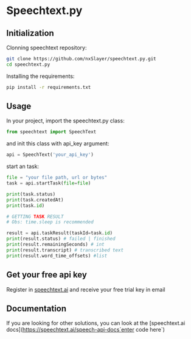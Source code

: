 # Speechtext.py
## Initialization
Clonning speechtext repository:
```bash
git clone https://github.com/nxSlayer/speechtext.py.git
cd speechtext.py
```
Installing the requirements:
```bash
pip install -r requirements.txt
```

## Usage
In your project, import the speechtext.py class:
```py
from speechtext import SpeechText
```
and init this class with api_key argument:
```py
api = SpeechText('your_api_key')
```
start an task:
```py
file = "your file path, url or bytes"
task = api.startTask(file=file)

print(task.status)
print(task.createdAt)
print(task.id)

# GETTING TASK RESULT
# Obs: time.sleep is recommended

result = api.taskResult(taskId=task.id)
print(result.status) # failed | finished
print(result.remainingSeconds) # int
print(result.transcript) # transcribed text
print(result.word_time_offsets) #list
```

## Get your free api key
Register in [speechtext.ai](https://speechtext.ai/signup/) and receive your free trial key in email

## Documentation
If you are looking for other solutions, you can look at the [speechtext.ai docs](https://speechtext.ai/speech-api-docs`enter code here`)
